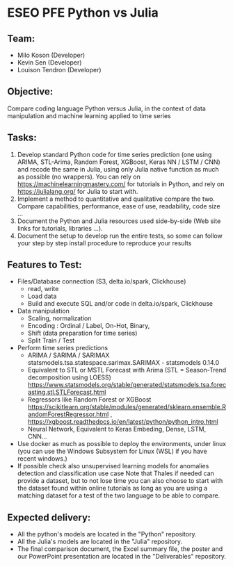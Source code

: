 # ESEO PFE Python vs Julia

## Team:
- Milo Koson (Developer)
- Kevin Sen (Developer)
- Louison Tendron (Developer)

## Objective:
Compare coding language Python versus Julia, in the context of data manipulation and machine learning applied to time
series

## Tasks:
1. Develop standard Python code for time series prediction (one using ARIMA, STL-Arima, Random Forest,
XGBoost, Keras NN / LSTM / CNN) and recode the same in Julia, using only Julia native function as much as
possible (no wrappers).
You can rely on https://machinelearningmastery.com/ for tutorials in Python, and rely on https://julialang.org/
for Julia to start with.
2. Implement a method to quantitative and qualitative compare the two. Compare capabilities, performance, ease
of use, readability, code size …
3. Document the Python and Julia resources used side-by-side (Web site links for tutorials, libraries …).
4. Document the setup to develop run the entire tests, so some can follow your step by step install procedure to
reproduce your results

## Features to Test:
- Files/Database connection (S3, delta.io/spark, Clickhouse)
  - read, write
  - Load data
  - Build and execute SQL and/or code in delta.io/spark, Clickhouse
- Data manipulation
  - Scaling, normalization
  - Encoding : Ordinal / Label, On-Hot, Binary,
  - Shift (data preparation for time series)
  - Split Train / Test
- Perform time series predictions
  - ARIMA / SARIMA / SARIMAX statsmodels.tsa.statespace.sarimax.SARIMAX - statsmodels 0.14.0
  - Equivalent to STL or MSTL Forecast with Arima (STL = Season-Trend decomposition using LOESS)
  https://www.statsmodels.org/stable/generated/statsmodels.tsa.forecasting.stl.STLForecast.html
  - Regressors like Random Forest or XGBoost https://scikitlearn.org/stable/modules/generated/sklearn.ensemble.RandomForestRegressor.html ,
  https://xgboost.readthedocs.io/en/latest/python/python_intro.html
  - Neural Network, Equivalent to Keras Embeding, Dense, LSTM, CNN…
- Use docker as much as possible to deploy the environments, under linux (you can use the Windows Subsystem
  for Linux (WSL) if you have recent windows.)
- If possible check also unsupervised learning models for anomalies detection and classification use case
  Note that Thales if needed can provide a dataset, but to not lose time you can also choose to start with the dataset
  found within online tutorials as long as you are using a matching dataset for a test of the two language to be able to
  compare.

## Expected delivery:
- All the python's models are located in the "Python" repository.
- All the Julia's models are located in the "Julia" repository.
- The final comparison document, the Excel summary file, the poster and our PowerPoint presentation
are located in the "Deliverables" repository.
